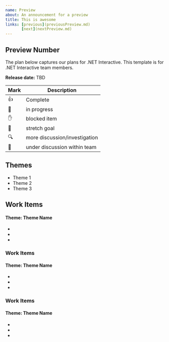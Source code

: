 ```yaml
---
name: Preview
about: An announcement for a preview 
title: This is awesome
links: [previous](previousPreview.md)
       [next](nextPreview.md)
---
```

## Preview Number

The plan below captures our plans for .NET Interactive. This template is for .NET Interactive team members.

**Release date:** TBD 


Mark | Description 
--- | --- |
:thumbsup: |Complete |
:construction: | in progress |
:hand: | blocked item|
:tophat: | stretch goal|
:mag:| more discussion/investigation |
:large_blue_circle: |under discussion within team |

## Themes

- Theme 1 
- Theme 2
- Theme 3

## Work Items

#### Theme: Theme Name
-
-
- 

### Work Items

#### Theme: Theme Name 
- 
- 
-

### Work Items

#### Theme: Theme Name
-
-
-
